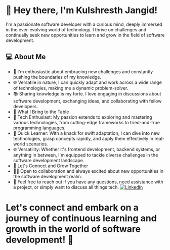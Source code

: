 # 👋 Hey there, I'm Kulshresth Jangid!
I'm a passionate software developer with a curious mind, deeply immersed in the ever-evolving world of technology. I thrive on challenges and continually seek new opportunities to learn and grow in the field of software development.

## 💻 About Me
- 🚀 I'm enthusiastic about embracing new challenges and constantly pushing the boundaries of my knowledge.
- 🌐 Versatile in nature, I can quickly adapt and work across a wide range of technologies, making me a dynamic problem-solver.
- 📚 Sharing knowledge is my forte. I love engaging in discussions about software development, exchanging ideas, and collaborating with fellow developers.
- 🌱 What I Bring to the Table
- 🤖 Tech Enthusiast: My passion extends to exploring and mastering various technologies, from cutting-edge frameworks to tried-and-true programming languages.
- 🚀 Quick Learner: With a knack for swift adaptation, I can dive into new technologies, grasp concepts rapidly, and apply them effectively in real-world scenarios.
- 🌐 Versatility: Whether it's frontend development, backend systems, or anything in between, I'm equipped to tackle diverse challenges in the software development landscape.
- 🤝 Let's Connect and Grow Together
- 👨‍💻 Open to collaboration and always excited about new opportunities in the software development realm.
- 💬 Feel free to reach out if you have any questions, need assistance with a project, or simply want to discuss all things tech.
  [![LinkedIn](https://img.shields.io/badge/LinkedIn-0077B5?style=for-the-badge&logo=LinkedIn&logoColor=white)](https://www.linkedin.com/in/kulshresth-jangid/)

# Let's connect and embark on a journey of continuous learning and growth in the world of software development! 🚀
